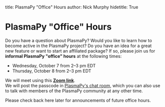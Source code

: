 title: PlasmaPy "Office" Hours
author: Nick Murphy
hidetitle: True

[Zoom link]: https://harvard.zoom.us/j/91600794594?pwd=L09iTGtTRUN1RmpsVnNvU05LRnNwQT09
[PlasmaPy's chat room]: https://app.element.io/#/room/#plasmapy:openastronomy.org

# PlasmaPy "Office" Hours

Do you have a question about PlasmaPy?
Would you like to learn how to become active in the PlasmaPy project?
Do you have an idea for a great new feature or want to start an affiliated package?
If so, please join us for **informal PlasmaPy "office" hours** at the following times:

 - Wednesday, October 7 from 2–3 pm EDT
 - Thursday, October 8 from 2–3 pm EDT

We will meet using this **[Zoom link]**.  
We will post the passcode in [PlasmaPy's chat room], which you can also
use to talk with members of the PlasmaPy community at any other time. 

Please check back here later for announcements of future office hours. 
